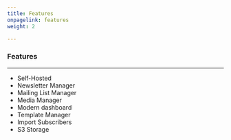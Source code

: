 ```yaml
---
title: Features
onpagelink: features
weight: 2

---
```


### Features
--------

- Self-Hosted
- Newsletter Manager
- Mailing List Manager
- Media Manager
- Modern dashboard
- Template Manager
- Import Subscribers
- S3 Storage
 